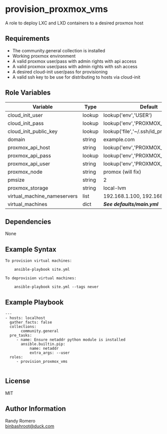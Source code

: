 provision_proxmox_vms
=========

A role to deploy LXC and LXD containers to a desired proxmox host

Requirements
------------

- The community.general collection is installed
- Working proxmox environment
- A valid proxmox user/pass with admin rights with api access
- A valid proxmox user/pass with admin rights with ssh access
- A desired cloud-init user/pass for provisioning
- A valid ssh key to be use for distributing to hosts via cloud-init

Role Variables
--------------
| Variable | Type | Default |
---|---|--- 
| cloud_init_user | lookup | lookup('env','USER') | 
| cloud_init_pass | lookup | lookup('env','PROXMOX_PASSWORD') |
| cloud_init_public_key | lookup | lookup('file','~/.ssh/id_proxmox.pub') |
| domain | string | example.com |
| proxmox_api_host | string | lookup('env','PROXMOX_HOST') |
| proxmox_api_pass | lookup | lookup('env','PROXMOX_PASSWORD') |
| proxmox_api_user | string | lookup('env','PROXMOX_USER') | 
| proxmox_node | string | promox  (will fix) |
| pmsize | string | 2 |
| proxmox_storage| string | local-lvm |
| virtual_machine_nameservers | list | 192.168.1.100, 192.168.1.200 | 
| virtual_machines | dict | ***See defaults/main.yml*** |


Dependencies
------------

None

Example Syntax 
----------------

```
To provision virtual machines:

    ansible-playbook site.yml

To deprovision virtual machines:

    ansible-playbook site.yml --tags never 

```

Example Playbook 
----------------

```
---
- hosts: localhost
  gather_facts: false
  collections:
       community.general
  pre_tasks:
     - name: Ensure netaddr python module is installed
       ansible.builtin.pip:
           name: netaddr
           extra_args: --user 
  roles:
     - provision_proxmox_vms


```

License
-------

MIT

Author Information
------------------

Randy Romero  
binbashroot@duck.com


